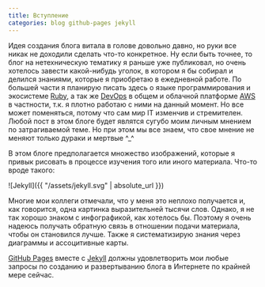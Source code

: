 ```yaml
---
title: Вступление
categories: blog github-pages jekyll
---
```


Идея создания блога витала в голове довольно давно, но руки все никак не доходили сделать что-то конкретное. Ну если быть точнее, то блог на нетехническую тематику я раньше уже публиковал, но очень хотелось завести какой-нибудь уголок, в котором я бы собирал и делился знаниями, которые я приобретаю в ежедневной работе. По большей части я планирую писать здесь о языке программирования и экосистеме [Ruby](https://www.ruby-lang.org), a так же [DevOps](https://ru.wikipedia.org/wiki/DevOps) в общем и облачной платформе [AWS](https://aws.amazon.com) в частности, т.к. я плотно работаю с ними на данный момент. Но все может поменяться, потому что сам мир IT изменчив и стремителен. Любой пост в этом блоге будет являтся сугубо моим личным мнением по затрагиваемой теме. Но при этом мы все знаем, что свое мнение не меняют только дураки и мертвые ^_^

В этом блоге предполагается множество изображений, которые я привык рисовать в процессе изучения того или иного материала. Что-то вроде такого:
 
![Jekyll]({{ "/assets/jekyll.svg" | absolute_url }})
 
 Многие мои коллеги отмечали, что у меня это неплохо получается и, как говорится, одна картинка выразительней тысячи слов. Однако, я не так хорошо знаком с инфографикой, как хотелось бы. Поэтому я очень надеюсь получать обратную связь в отношении подачи материала, чтобы он становился лучше. Также я систематизирую знания через диаграммы и ассоцитивные карты.

[GitHub Pages](https://pages.github.com/) вместе с [Jekyll](https://jekyllrb.com) должны удовлетворить мои любые запросы по созданию и развертыванию блога в Интернете по крайней мере сейчас. 
